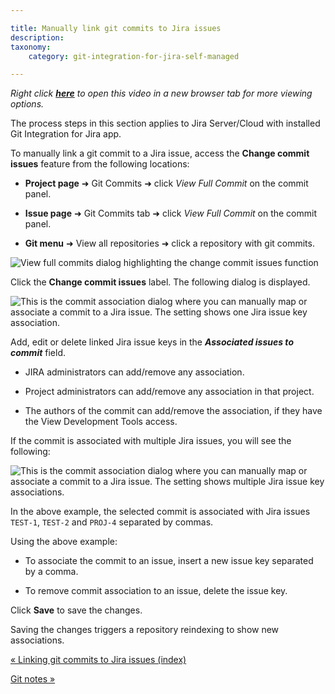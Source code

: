 ```yaml
---

title: Manually link git commits to Jira issues
description:
taxonomy:
    category: git-integration-for-jira-self-managed

---
```

_Right click_ [_**here**_](https://bigbrassband.wistia.com/medias/cq3r68b9ou) _to open this video in a new browser tab for more viewing options._

The process steps in this section applies to Jira Server/Cloud with installed Git Integration for Jira app.


To manually link a git commit to a Jira issue, access the **Change commit issues** feature from the following locations:

*   **Project page** ➜ Git Commits ➜ click _View Full Commit_ on the commit panel.

*   **Issue page** ➜ Git Commits tab ➜ click _View Full Commit_ on the commit panel.

*   **Git menu** ➜ View all repositories ➜ click a repository with git commits.


![View full commits dialog highlighting the change commit issues function](https://bigbrassband.atlassian.net/wiki/download/thumbnails/1930398296/gitserver-view-full-commits-assoc.png?version=1&modificationDate=1630642883212&cacheVersion=1&api=v2&width=680&height=375)

Click the **Change commit issues** label. The following dialog is displayed.

![This is the commit association dialog where you can manually map or associate a commit to a Jira issue. The setting shows one Jira issue key association.](https://bigbrassband.atlassian.net/wiki/download/thumbnails/1930398296/gitserver-view-full-commits-assoc-issue-dlg.png?version=1&modificationDate=1630642882967&cacheVersion=1&api=v2&width=566&height=283)

Add, edit or delete linked Jira issue keys in the _**Associated issues to commit**_ field.

*   JIRA administrators can add/remove any association.

*   Project administrators can add/remove any association in that project.

*   The authors of the commit can add/remove the association, if they have the View Development Tools access.



If the commit is associated with multiple Jira issues, you will see the following:

![This is the commit association dialog where you can manually map or associate a commit to a Jira issue. The setting shows multiple Jira issue key associations.](https://bigbrassband.atlassian.net/wiki/download/thumbnails/1930398296/gitserver-view-full-commits-assoc-issue-dlg-multi.png?version=1&modificationDate=1630642882718&cacheVersion=1&api=v2&width=566&height=283)

In the above example, the selected commit is associated with Jira issues `TEST-1`, `TEST-2` and `PROJ-4` separated by commas.

Using the above example:

*   To associate the commit to an issue, insert a new issue key separated by a comma.

*   To remove commit association to an issue, delete the issue key.


Click **Save** to save the changes.

Saving the changes triggers a repository reindexing to show new associations.

[« Linking git commits to Jira issues (index)](/wiki/spaces/GIJDC/pages/1930398265/Linking+git+commits+to+Jira+issues)

[Git notes »](/git-integration-for-jira-self-managed/Git-notes)

